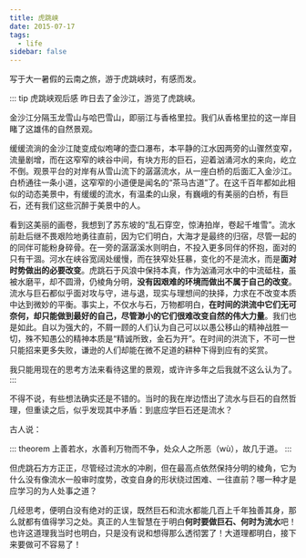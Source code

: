 ```yaml
---
title: 虎跳峡
date: 2015-07-17
tags:
  - life
sidebar: false
---
```


写于大一暑假的云南之旅，游于虎跳峡时，有感而发。

<!-- more -->

::: tip 虎跳峡观后感
昨日去了金沙江，游览了虎跳峡。

金沙江分隔玉龙雪山与哈巴雪山，即丽江与香格里拉。我们从香格里拉的这一岸目睹了这雄伟的自然景观。

缓缓流淌的金沙江陡变成似咆哮的壶口瀑布，本平静的江水因两旁的山骤然变窄，流量剧增，而在这窄窄的峡谷中间，有块方形的巨石，迎着汹涌河水的来向，屹立不倒。观景平台的对岸有从雪山流下的潺潺流水，从一座白桥的后面汇入金沙江。白桥通往一条小道，这窄窄的小道便是闻名的“茶马古道”了。在这千百年都如此相似的动态美景中，有缓缓的流水，有温柔的山泉，有巍峨的有美丽的白桥，有巨石，还有我们这些沉醉于美景中的人。

看到这美丽的画卷，我想到了苏东坡的“乱石穿空，惊涛拍岸，卷起千堆雪”。流水前赴后继不畏艰险地勇往直前，因为它们明白，大海才是最终的归宿，尽管一起的的同伴可能粉身碎骨。在一旁的潺潺溪水则明白，不投入更多同伴的怀抱，面对的只有干涸。河水在峡谷宽阔处缓慢，而在狭窄处狂暴，变化的不是流水，而是**面对时势做出的必要改变**。虎跳石于风浪中保持本真，作为汹涌河水中的中流砥柱，虽被水磨平，却不圆滑，仍棱角分明，**没有因艰难的环境而做出不属于自己的改变**。流水与巨石都似乎面对攻与守，进与退，现实与理想间的抉择，力求在不改变本质中达到微妙的平衡。事实上，不仅水与石，万物都明白，**在时间的洪流中它们无可奈何，却只能做到最好的自己，尽管渺小的它们很难改变自然的伟大力量**。我们也是如此。自以为强大的，不屑一顾的人们认为自己可以以愚公移山的精神战胜一切，殊不知愚公的精神本质是“精诚所致，金石为开”。在时间的洪流下，不可一世只能招来更多失败，谦逊的人们却能在微不足道的耕种下得到应有的奖赏。

我只能用现在的思考方法来看待这里的景观，或许许多年之后我就不这么认为了。
:::

不得不说，有些想法确实还是不错的。当时的我在岸边悟出了流水与巨石的自然哲理，但重读之后，似乎发现其中矛盾：到底应学巨石还是流水？

古人说：

::: theorem
上善若水，水善利万物而不争，处众人之所恶（wù），故几于道。
:::

但虎跳石方方正正，尽管经过流水的冲刷，但在最高点依然保持分明的棱角，它为什么没有像流水一般审时度势，改变自身的形状绕过困难、一往直前？哪一种才是应学习的为人处事之道？

几经思考，便明白没有绝对的正误，既然巨石和流水都能几百上千年独善其身，那么就都有值得学习之处。真正的人生智慧在于明白**何时要做巨石、何时为流水**吧！也许这道理我当时也明白，只是没有说和想得那么透彻罢了！大道理都明白，接下来要做可不容易了！
